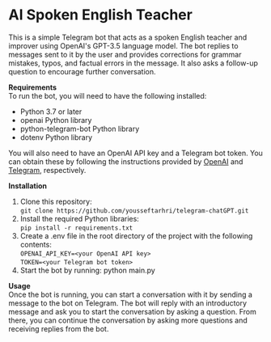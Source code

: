 # AI Spoken English Teacher

This is a simple Telegram bot that acts as a spoken English teacher and improver using OpenAI's GPT-3.5 language model. The bot replies to messages sent to it by the user and provides corrections for grammar mistakes, typos, and factual errors in the message. It also asks a follow-up question to encourage further conversation.

**Requirements**\
To run the bot, you will need to have the following installed:

- Python 3.7 or later
- openai Python library
- python-telegram-bot Python library
- dotenv Python library 

You will also need to have an OpenAI API key and a Telegram bot token. You can obtain these by following the instructions provided by [OpenAI](https://openai.com/blog/openai-api) and [Telegram](https://core.telegram.org/bots), respectively.

**Installation**
1. Clone this repository:\
`git clone https://github.com/yousseftarhri/telegram-chatGPT.git
`
2. Install the required Python libraries:\
`pip install -r requirements.txt
`
3. Create a .env file in the root directory of the project with the following contents: \
`OPENAI_API_KEY=<your OpenAI API key>`\
`TOKEN=<your Telegram bot token>
`
4. Start the bot by running:
python main.py

**Usage**\
Once the bot is running, you can start a conversation with it by sending a message to the bot on Telegram. The bot will reply with an introductory message and ask you to start the conversation by asking a question. From there, you can continue the conversation by asking more questions and receiving replies from the bot.

